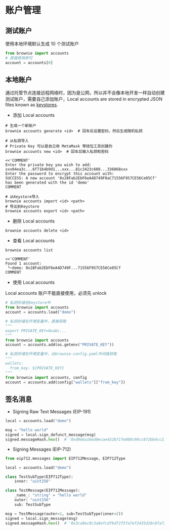 # 账户管理

## 测试账户

使用本地环境默认生成 10 个测试账户

```python
from brownie import accounts
# 直接使用即可
account = accounts[0]
```

## 本地账户

通过托管节点连接远程网络时，因为是公网，所以并不会像本地开发一样自动创建测试账户，需要自己添加账户，Local accounts are stored in encrypted JSON files known as [keystores](https://julien-maffre.medium.com/what-is-an-ethereum-keystore-file-86c8c5917b97).

- 添加 Local accounts

```shell
# 生成一个新账户
brownie accounts generate <id>  # 回车后设置密码，然后生成随机私钥

# 从私钥导入
# Private Key 可以是自己用 MetaMask 等钱包工具创建的
brownie accounts new <id>  # 回车后输入私钥和密码

<<'COMMENT'
Enter the private key you wish to add:
xxx04ea3c...6f71b4b9d1...xxx...81c2423c608...336068xxx
Enter the password to encrypt this account with: 
SUCCESS: A new account '0x28Fab2EbF6eA4D749F0aC71556F957CE56Ce05Cf' has been generated with the id 'demo'
COMMENT

# 从Keystore导入
brownie accounts import <id> <path>
# 导出到Keystore
brownie accounts export <id> <path>
```

- 删除 Local accounts

```shell
brownie accounts delete <id>
```

- 查看 Local accounts

```shell
brownie accounts list

<<'COMMENT'
Found 1 account:
 └─demo: 0x28Fab2EbF6eA4D749F...71556F957CE56Ce05Cf
COMMENT
```

- 使用 Local accounts

Local accounts 账户不能直接使用，必须先 unlock

```python
# 私钥存储在Keystore中
from brownie import accounts
account = accounts.load("demo")
```

```python
# 私钥存储在环境变量中，直接获取
"""
export PRIVATE_KEY=0xabc...
"""
from brownie import accounts
account = accounts.add(os.getenv("PRIVATE_KEY"))
```

```python
# 私钥存储在环境变量中，从brownie-config.yaml中间接获取
"""
wallets: 
  from_key: ${PRIVATE_KEY}
"""
from brownie import accounts, config
account = accounts.add(config["wallets"]["from_key"])
```

## 签名消息

- Signing Raw Text Messages (EIP-191)

```python
local = accounts.load("demo")

msg = "hello world"
signed = local.sign_defunct_message(msg)
signed.messageHash.hex()  # '0xd9eba16ed0ecae432b71fe008c98cc872bb4cc214d3220a36f365326cf807d68'
```

- Signing Messages (EIP-712)

```python
from eip712.messages import EIP712Message, EIP712Type

local = accounts.load("demo")

class TestSubType(EIP712Type):
    inner: "uint256"

class TestMessage(EIP712Message):
    _name_: "string" = "hello world"
    outer: "uint256"
    sub: TestSubType

msg = TestMessage(outer=1, sub=TestSubType(inner=2))
signed = local.sign_message(msg)
signed.messageHash.hex()  # '0x3ca0ec0c3a8efcdfbd72f5fa7ef2435d28c8fa73e1d04416cba24c78c9da5e04'
```
